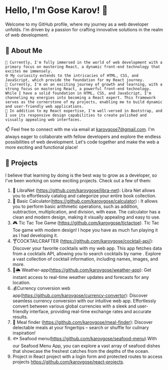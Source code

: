 # Hello, I'm Gose Karov! 👋
Welcome to my GitHub profile, where my journey as a web developer unfolds. I'm driven by a passion for crafting innovative solutions in the realm of web development.

## 🌱 About Me

    🔭 Currently, I'm fully immersed in the world of web development with a primary focus on mastering React, a dynamic front-end technology that excites me immensely.
    🌐 My curiosity extends to the intricacies of HTML, CSS, and JavaScript, which provide the foundation for my React journey.
    🚀 Currently, I'm on an exciting journey of growth and learning, with a strong focus on mastering React, a powerful front-end technology. While I have a solid foundation in HTML, CSS, and JavaScript, I'm channeling my energies into becoming a React expert. This framework serves as the cornerstone of my projects, enabling me to build dynamic and user-friendly web applications.
    🌟 In addition to my React expertise, I'm well-versed in Bootstrap, and I use its responsive design capabilities to create polished and visually appealing web interfaces.

📫 Feel free to connect with me via email at karovgose7@gmail.com. I'm always eager to collaborate with fellow developers and explore the endless possibilities of web development. Let's code together and make the web a more exciting and functional place!

  ## 🌟 Projects

I believe that learning by doing is the best way to grow as a developer, so I've been working on some exciting projects. Check out a few of them:

1. 📖 LibraNet (https://github.com/karovgose/libra-net): Libra Net allows you to effortlessly catalog and categorize your entire book collection.
2.  🧮 Basic Calculator(https://github.com/karovgose/calculator) : It allows you to perform basic arithmetic operations, such as addition, subtraction, multiplication, and division, with ease. The calculator has a clean and modern design, making it visually appealing and easy to use.
3. 🎮 Tic Tac Toe Game (https://github.com/karovgose/tictactoe). Tic Tac Toe game with modern design! I hope you have as much fun playing it as I had developing it. 
4. 🍸COCKTAILCRAFTER (https://github.com/karovgose/cocktail-api/): Discover your favorite cocktails with my web app.  This app fetches data from a cocktails API, allowing you to search cocktails by name . Explore a vast collection of cocktail information, including names, images, and more.
5. 🔆🌦️ Weather-app(https://github.com/karovgose/weather-app): Get instant access to real-time weather updates and forecasts for any location.
6. 💰Currency conversion web app(https://github.com/karovgose/currency-convertor):  Discover seamless currency conversion with our intuitive web app. Effortlessly convert between various global currencies with a sleek and user-friendly interface, providing real-time  exchange rates and accurate results.
7. 🍴 Meal finder (https://github.com/karovgose/meal-finder): Discover delectable meals at your fingertips – search or shuffle for culinary inspiration!
8. 🐟 Seafood menu(https://github.com/karovgose/seafood-menu).With our Seafood Menu App, you can explore a vast array of seafood dishes that showcase the freshest catches from the depths of the ocean.
9. Project in React project with a login form and protected routes to access projects https://github.com/karovgose/react-projects.


